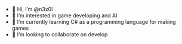 - 👋 Hi, I’m @n3x0l
- 👀 I’m interested in game developing and AI
- 🌱 I’m currently learning C# as a programming language for making games
- 💞️ I’m looking to collaborate on develop

<!---
n3x0l/n3x0l is a ✨ special ✨ repository because its `README.md` (this file) appears on your GitHub profile.
You can click the Preview link to take a look at your changes.
--->
